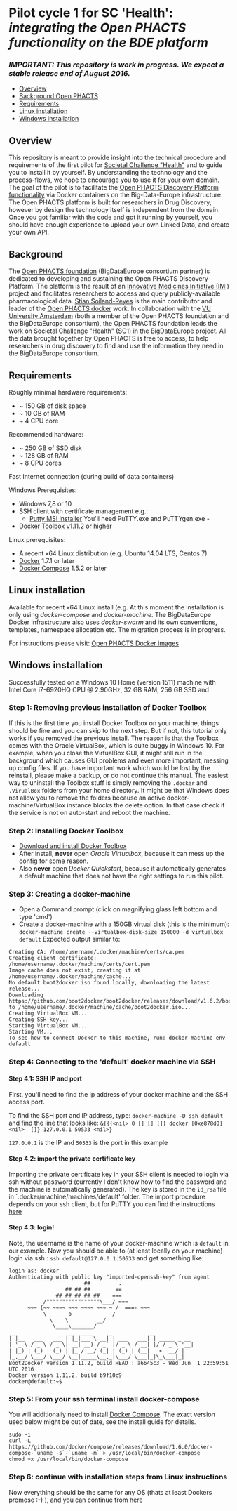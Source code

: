 # Pilot cycle 1 for SC 'Health': _integrating the Open PHACTS functionality on the BDE platform_

### _IMPORTANT: This repository is work in progress. We expect a stable release end of August 2016._
* [Overview](#overview)
* [Background Open PHACTS](#background)
* [Requirements](#requirements)
* [Linux installation](#linux-installation)
* [Windows installation](#windows-installation)

## Overview
This repository is meant to provide insight into the technical procedure and requirements of the first pilot for [Societal Challenge "Health"](https://www.big-data-europe.eu/health/) and to guide you to install it by yourself. By understanding the technology and the process-flows, we hope to encourage you to use it for your own domain. The goal of the pilot is to facilitate the [Open PHACTS Discovery Platform functionality](https://dev.openphacts.org/) via Docker containers on the Big-Data-Europe infrastructure. The Open PHACTS platform is built for researchers in Drug Discovery, however by design the technology itself is independent from the domain. Once you got familiar with the code and got it running by yourself, you should have enough experience to upload your own Linked Data, and create your own API.



## Background
The [Open PHACTS foundation](http://www.openphactsfoundation.org/) (BigDataEurope consortium partner) is dedicated to developing and sustaining the Open PHACTS Discovery Platform. The platform is the result of an [Innovative Medicines Initiative (IMI)](http://www.openphactsfoundation.org/about/project-history/) project and facilitates researchers to access and query publicly-available pharmacological data. 
[Stian Soiland-Reyes](https://github.com/stain) is the main contributor and leader of the [Open PHACTS docker](https://github.com/openphacts/ops-docker) work.
In collaboration with the [VU University Amsterdam](http://www.vu.nl) (both a member of the Open PHACTS foundation and the BigDataEurope consortium), the Open PHACTS foundation leads the work on Societal Challenge "Health" (SC1) in the BigDataEurope project. 
All the data brought together by Open PHACTS is free to access, to help researchers in drug discovery to find and use the information they need.in the BigDataEurope consortium. 


## Requirements

Roughly minimal hardware requirements:
  - ~ 150 GB of disk space
  - ~ 10 GB of RAM
  - ~ 4 CPU core

Recommended hardware:
  - ~ 250 GB of SSD disk
  - ~ 128 GB of RAM
  - ~ 8 CPU cores

Fast Internet connection (during build of data containers)

Windows Prerequisites:
  - Windows 7,8 or 10
  - SSH client with certificate management e.g.:
    - [Putty MSI installer](https://the.earth.li/~sgtatham/putty/latest/x86/putty-0.67-installer.msi) You'll need PuTTY.exe and PuTTYgen.exe -
  - [Docker Toolbox v1.11.2](https://github.com/docker/toolbox/releases/download/v1.11.2/DockerToolbox-1.11.2.exe) or higher
  
Linux prerequisites:
  - A recent x64 Linux distribution (e.g. Ubuntu 14.04 LTS, Centos 7) 
  - [Docker](https://docs.docker.com/installation/#installation) 1.7.1 or later
  - [Docker Compose](http://docs.docker.com/compose/install/) 1.5.2 or later



## Linux installation
Available for recent x64 Linux install (e.g. 
At this moment the installation is only using _docker-compose_ and _docker-machine_. The BigDataEurope Docker infrastructure also uses _docker-swarm_ and its own conventions,  templates, namespace allocation etc. The migration process is in progress.

For instructions please visit: [Open PHACTS Docker images](https://github.com/openphacts/ops-docker)

## Windows installation
Successfully tested on a Windows 10 Home (version 1511) machine with Intel Core i7-6920HQ CPU @ 2.90GHz, 32 GB RAM, 256 GB SSD and 

### Step 1: Removing previous installation of Docker Toolbox

If this is the first time you install Docker Toolbox on your machine, things should be fine and you can skip to the next step. But if not, this tutorial only works if you removed the previous install. The reason is that the Toolbox comes with the Oracle VirtualBox, which is quite buggy in Windows 10. For example, when you close the VirtualBox GUI, it might still run in the background which causes GUI problems and even more important, messing up config files. 
If you have important work which would be lost by the reinstall, please make a backup, or do not continue this manual.
The easiest way to uninstall the Toolbox stuff is simply removing the `.docker` and `.VirualBox` folders from your home directory. It might be that Windows does not allow you to remove the folders because an active docker-machine/VirtualBox instance blocks the delete option. In that case check if the service is not on auto-start and reboot the machine.

### Step 2: Installing Docker Toolbox


  - [Download and install Docker Toolbox](https://www.docker.com/products/docker-toolbox)
  - After install, **never** open _Oracle Virtualbox_, because it can mess up the config for some reason. 
  - Also **never** open _Docker Quickstart_, because it automatically generates a default machine that does not have the right settings to run this pilot. 

### Step 3: Creating a docker-machine
  - Open a Command prompt (click on magnifying glass left bottom and type 'cmd')
  - Create a docker-machine with a 150GB virtual disk (this is the minimum): `docker-machine create --virtualbox-disk-size 150000 -d virtualbox default`
  Expected output similar to:
```
Creating CA: /home/username/.docker/machine/certs/ca.pem
Creating client certificate: /home/username/.docker/machine/certs/cert.pem
Image cache does not exist, creating it at /home/username/.docker/machine/cache...
No default boot2docker iso found locally, downloading the latest release...
Downloading https://github.com/boot2docker/boot2docker/releases/download/v1.6.2/boot2docker.iso to /home/username/.docker/machine/cache/boot2docker.iso...
Creating VirtualBox VM...
Creating SSH key...
Starting VirtualBox VM...
Starting VM...
To see how to connect Docker to this machine, run: docker-machine env default
```
### Step 4: Connecting to the 'default' docker machine via SSH

#### Step 4.1: SSH IP and port 
First, you'll need to find the ip address of your docker machine and the SSH access port.


To find the SSH port and IP address, type: `docker-machine -D ssh default` and find the line that looks like: `&{{{<nil> 0 [] [] []} docker [0xe878d0] <nil>  []} 127.0.0.1 50533 <nil>}`

`127.0.0.1` is the IP and `50533` is the port in this example

#### Step 4.2: import the private certificate key
Importing the private certificate key in your SSH client is needed to login via ssh without password (currently I don't know how to find the password and the machine is automatically generated). 
The key is stored in the `id_rsa` file in `.docker/machine/machines/default' folder.
The import procedure depends on your ssh client, but for PuTTY you can find the instructions [here](https://docs.docker.com/engine/installation/windows/#login-with-putty-instead-of-using-the-cmd)

#### Step 4.3: login!
Note, the username is the name of your docker-machine which is `default` in our example. Now you should be able to (at least locally on your machine) login via ssh : `ssh default@127.0.0.1:50533` and get something like: 
```
login as: docker
Authenticating with public key "imported-openssh-key" from agent
                        ##         .
                  ## ## ##        ==
               ## ## ## ## ##    ===
           /"""""""""""""""""\___/ ===
      ~~~ {~~ ~~~~ ~~~ ~~~~ ~~~ ~ /  ===- ~~~
           \______ o           __/
             \    \         __/
              \____\_______/
 _                 _   ____     _            _
| |__   ___   ___ | |_|___ \ __| | ___   ___| | _____ _ __
| '_ \ / _ \ / _ \| __| __) / _` |/ _ \ / __| |/ / _ \ '__|
| |_) | (_) | (_) | |_ / __/ (_| | (_) | (__|   <  __/ |
|_.__/ \___/ \___/ \__|_____\__,_|\___/ \___|_|\_\___|_|
Boot2Docker version 1.11.2, build HEAD : a6645c3 - Wed Jun  1 22:59:51 UTC 2016
Docker version 1.11.2, build b9f10c9
docker@default:~$ 
```

### Step 5: From your ssh terminal install docker-compose
You will additionally need to install
[Docker Compose](http://docs.docker.com/compose/install/). The exact version
used below might be out of date, see the install guide for details.

```shell
sudo -i
curl -L https://github.com/docker/compose/releases/download/1.6.0/docker-compose-`uname -s`-`uname -m` > /usr/local/bin/docker-compose
chmod +x /usr/local/bin/docker-compose
```

### Step 6: continue with installation steps from Linux instructions
Now everything should be the same for any OS (thats at least Dockers promose :-) ), and you can continue from [here](https://github.com/openphacts/ops-docker/blob/master/README.md#retrieving-open-phacts-docker-images)









